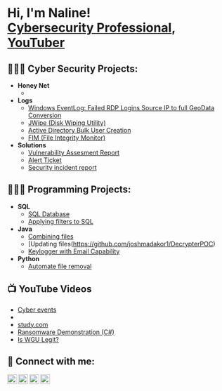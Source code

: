 <h1>Hi, I'm Naline! <br/><a href="https://www.linkedin.com/in/joshmadakor/">Cybersecurity Professional</a>, <a href="https://www.youtube.com/c/joshmadakor">YouTuber</a></h1>

<h2>👩🏽‍💻 Cyber Security Projects:</h2>

- <b>Honey Net</b>
  - [](https://github.com/joshmadakor1/Algorithms-Practice)
- <b>Logs</b>
  - [Windows EventLog: Failed RDP Logins Source IP to full GeoData Conversion](https://github.com/joshmadakor1/Sentinel-Lab)
  - [JWipe (Disk Wiping Utility)](https://github.com/joshmadakor1/Jwipe.PowerShell)
  - [Active Directory Bulk User Creation](https://github.com/joshmadakor1/AD_PS)
  - [FIM (File Integrity Monitor)](https://github.com/joshmadakor1/PowerShell-Integrity-FIM)
- <b> Solutions</b>
  - [Vulnerability Assesment Report](https://github.com/joshmadakor1/EncrypterPOC)
  - [Alert Ticket](https://github.com/joshmadakor1/DecrypterPOC)
  - [Security incident report](https://github.com/joshmadakor1/Key-Logger-With-Email)

<h2>👩🏽‍🔧 Programming Projects:</h2>

- <b>SQL</b>
  - [SQL Database](https://github.com/joshmadakor1/Algorithms-Practice)
  - [Applying filters to SQL](https://github.com/joshmadakor1/Algorithms-Practice)
- <b>Java</b>
  - [Combining files](https://github.com/joshmadakor1/EncrypterPOC)
  - [Updating files(https://github.com/joshmadakor1/DecrypterPOC)
  - [Keylogger with Email Capability](https://github.com/joshmadakor1/Key-Logger-With-Email)
- <b>Python</b>
  - [Automate file removal](https://github.com/joshmadakor1/Package-Delivery-Pathfinding-Algorithm)

<h2>📺 YouTube Videos</h2>

- [Cyber events](https://www.youtube.com/watch?v=a83ASGn_V_s)
- [](https://www.youtube.com/watch?v=uHy3oM7NnoU)
- [study.com](https://www.youtube.com/watch?v=N-L9hklSlNk)
- [Ransomware Demonstration (C#)](https://www.youtube.com/watch?v=OfvdQeh79s0)
- [Is WGU Legit?](https://www.youtube.com/watch?v=E2MwRWxDBkA)

<h2> 🤳 Connect with me:</h2>

[<img align="left" alt="JoshMadakor | YouTube" width="22px" src="https://cdn.jsdelivr.net/npm/simple-icons@v3/icons/youtube.svg" />][youtube]
[<img align="left" alt="JoshMadakor | Twitter" width="22px" src="https://cdn.jsdelivr.net/npm/simple-icons@v3/icons/twitter.svg" />][tiktok]
[<img align="left" alt="JoshMadakor | LinkedIn" width="22px" src="https://cdn.jsdelivr.net/npm/simple-icons@v3/icons/linkedin.svg" />][linkedin]
[<img align="left" alt="JoshMadakor | Instagram" width="22px" src="https://cdn.jsdelivr.net/npm/simple-icons@v3/icons/instagram.svg" />][instagram]

[tiktok]: https://twitter.com/joshmadakor
[youtube]: https://www.youtube.com/c/nalinenualn
[instagram]: https://www.instagram.com/nalinenulan/
[linkedin]: https://linkedin.com/in/nalinenulan

<!--
** nalinenulan** is a ✨ _special_ ✨ repository because its `README.md` (this file) appears on your GitHub profile.

Here are some ideas to get you started:

- 🔭 I’m currently working on ...
- 🌱 I’m currently learning ...
- 👯 I’m looking to collaborate on ...
- 🤔 I’m looking for help with ...
- 💬 Ask me about ...
- 📫 How to reach me: ...
- 😄 Pronouns: ...
- ⚡ Fun fact: ...
-->
